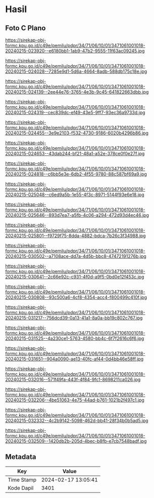 # Hasil

## Foto C Plano

https://sirekap-obj-formc.kpu.go.id/c49e/pemilu/pdpr/34/71/06/10/01/3471061001018-20240215-023920--e6180bb1-1ab9-47b2-9555-11f63ac09245.jpg

https://sirekap-obj-formc.kpu.go.id/c49e/pemilu/pdpr/34/71/06/10/01/3471061001018-20240215-024028--7285e9d1-5d6a-4664-8adb-588db175c18e.jpg

https://sirekap-obj-formc.kpu.go.id/c49e/pemilu/pdpr/34/71/06/10/01/3471061001018-20240215-024139--2ee44e76-3765-4e3b-9c45-641822663dbb.jpg

https://sirekap-obj-formc.kpu.go.id/c49e/pemilu/pdpr/34/71/06/10/01/3471061001018-20240215-024319--cec839dc-ef49-43e5-9ff7-93ec36a9733d.jpg

https://sirekap-obj-formc.kpu.go.id/c49e/pemilu/pdpr/34/71/06/10/01/3471061001018-20240215-024455--3e9e2103-f532-4730-9186-6020b4296b86.jpg

https://sirekap-obj-formc.kpu.go.id/c49e/pemilu/pdpr/34/71/06/10/01/3471061001018-20240215-024653--43dab244-bf21-48a1-a52e-378ce0f0e27f.jpg

https://sirekap-obj-formc.kpu.go.id/c49e/pemilu/pdpr/34/71/06/10/01/3471061001018-20240215-024818--c6bb5e3e-6db2-4f55-9780-88c587bf69a9.jpg

https://sirekap-obj-formc.kpu.go.id/c49e/pemilu/pdpr/34/71/06/10/01/3471061001018-20240215-025048--c6ed9a5b-1e55-4f3c-8971-5144f93e6e18.jpg

https://sirekap-obj-formc.kpu.go.id/c49e/pemilu/pdpr/34/71/06/10/01/3471061001018-20240215-025646--893d7ea7-a5fb-4c06-a294-472d93d4ec46.jpg

https://sirekap-obj-formc.kpu.go.id/c49e/pemilu/pdpr/34/71/06/10/01/3471061001018-20240215-025801--f9729f75-8dda-4882-bdca-7b26c3f34988.jpg

https://sirekap-obj-formc.kpu.go.id/c49e/pemilu/pdpr/34/71/06/10/01/3471061001018-20240215-030502--a7108ace-dd7a-4d5b-bbc8-47472191276b.jpg

https://sirekap-obj-formc.kpu.go.id/c49e/pemilu/pdpr/34/71/06/10/01/3471061001018-20240215-030641--2c66e92c-c931-4f0d-a9f5-0bd0e12f453c.jpg

https://sirekap-obj-formc.kpu.go.id/c49e/pemilu/pdpr/34/71/06/10/01/3471061001018-20240215-030808--93c500a6-4cf8-4354-acc4-f800499c410f.jpg

https://sirekap-obj-formc.kpu.go.id/c49e/pemilu/pdpr/34/71/06/10/01/3471061001018-20240215-031217--756dcd39-0a13-41a1-8a0a-bb19c802c767.jpg

https://sirekap-obj-formc.kpu.go.id/c49e/pemilu/pdpr/34/71/06/10/01/3471061001018-20240215-031525--4a230ce1-5763-4580-bb4c-6f7f2616c6f6.jpg

https://sirekap-obj-formc.kpu.go.id/c49e/pemilu/pdpr/34/71/06/10/01/3471061001018-20240215-031651--904a0090-ae13-40fc-af44-0d4bb46e58ff.jpg

https://sirekap-obj-formc.kpu.go.id/c49e/pemilu/pdpr/34/71/06/10/01/3471061001018-20240215-032016--571f49fa-443f-4f84-9fc1-8698211ca026.jpg

https://sirekap-obj-formc.kpu.go.id/c49e/pemilu/pdpr/34/71/06/10/01/3471061001018-20240215-032206--4be51063-4e75-44ad-b761-1021b2f497c1.jpg

https://sirekap-obj-formc.kpu.go.id/c49e/pemilu/pdpr/34/71/06/10/01/3471061001018-20240215-032332--4c2b9142-5098-462d-bb41-28f34b0b5ad5.jpg

https://sirekap-obj-formc.kpu.go.id/c49e/pemilu/pdpr/34/71/06/10/01/3471061001018-20240215-032509--1420db2b-205d-4bec-b8fb-e7cb7548badf.jpg


## Metadata

| Key        | Value               |
| ---------- | ------------------- |
| Time Stamp | 2024-02-17 13:05:41 |
| Kode Dapil | 3401                |



